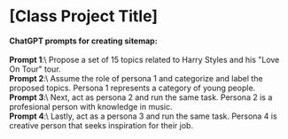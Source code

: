 # [Class Project Title]
**ChatGPT prompts for creating sitemap:**\
\
**Prompt 1**:\ Propose a set of 15 topics related to Harry Styles and his "Love On Tour" tour.
\
**Prompt 2**:\ Assume the role of persona 1 and categorize and label the proposed topics. Persona 1 represents a category of young people.
\
**Prompt 3**:\ Next, act as persona 2 and run the same task. Persona 2 is a profesional person with knowledge in music.
\
**Prompt 4**:\ Lastly, act as a persona 3 and run the same task. Persona 4 is creative person that seeks inspiration for their job.
